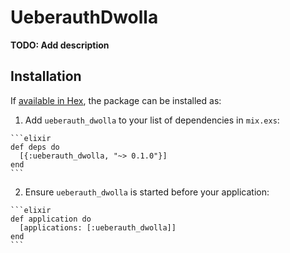 # UeberauthDwolla

**TODO: Add description**

## Installation

If [available in Hex](https://hex.pm/docs/publish), the package can be installed as:

  1. Add `ueberauth_dwolla` to your list of dependencies in `mix.exs`:

    ```elixir
    def deps do
      [{:ueberauth_dwolla, "~> 0.1.0"}]
    end
    ```

  2. Ensure `ueberauth_dwolla` is started before your application:

    ```elixir
    def application do
      [applications: [:ueberauth_dwolla]]
    end
    ```

